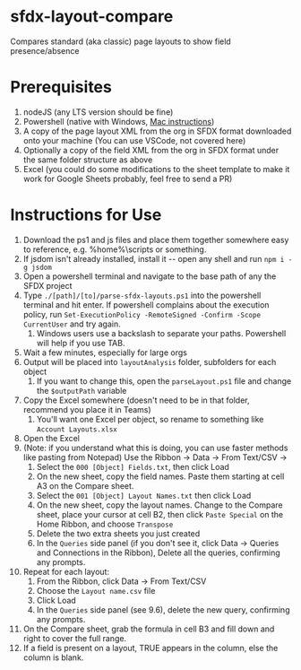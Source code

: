 # sfdx-layout-compare
Compares standard (aka classic) page layouts to show field presence/absence

# Prerequisites
1. nodeJS (any LTS version should be fine)
1. Powershell (native with Windows, [Mac instructions](https://docs.microsoft.com/en-us/powershell/scripting/install/installing-powershell-on-macos))
1. A copy of the page layout XML from the org in SFDX format downloaded onto your machine (You can use VSCode, not covered here)
1. Optionally a copy of the field XML from the org in SFDX format under the same folder structure as above
1. Excel (you could do some modifications to the sheet template to make it work for Google Sheets probably, feel free to send a PR)

# Instructions for Use
1. Download the ps1 and js files and place them together somewhere easy to reference, e.g. %home%\scripts or something.
1. If jsdom isn't already installed, install it -- open any shell and run `npm i -g jsdom`
1. Open a powershell terminal and navigate to the base path of any the SFDX project
1. Type `./[path]/[to]/parse-sfdx-layouts.ps1` into the powershell terminal and hit enter. If powershell complains about the execution policy, run `Set-ExecutionPolicy -RemoteSigned -Confirm -Scope CurrentUser` and try again. 
     1. Windows users use a backslash to separate your paths. Powershell will help if you use TAB.
1. Wait a few minutes, especially for large orgs
1. Output will be placed into `layoutAnalysis` folder, subfolders for each object
     1. If you want to change this, open the `parseLayout.ps1` file and change the `$outputPath` variable
1. Copy the Excel somewhere (doesn't need to be in that folder, recommend you place it in Teams)
     1. You'll want one Excel per object, so rename to something like `Account Layouts.xlsx`
1. Open the Excel
1. (Note: if you understand what this is doing, you can use faster methods like pasting from Notepad)
   Use the Ribbon -> Data -> From Text/CSV ->
    1. Select the `000 [Object] Fields.txt`, then click Load
    1. On the new sheet, copy the field names. Paste them starting at cell A3 on the Compare sheet.
    1. Select the `001 [Object] Layout Names.txt` then click Load
    1. On the new sheet, copy the layout names. Change to the Compare sheet, place your cursor at cell B2, then click `Paste Special` on the Home Ribbon, and choose `Transpose`
    1. Delete the two extra sheets you just created
    1. In the `Queries` side panel (if you don't see it, click Data -> Queries and Connections in the Ribbon), Delete all the queries, confirming any prompts.
1. Repeat for each layout:
    1. From the Ribbon, click Data -> From Text/CSV
    1. Choose the `Layout name.csv` file
    1. Click Load
    1. In the `Queries` side panel (see 9.6), delete the new query, confirming any prompts.
1. On the Compare sheet, grab the formula in cell B3 and fill down and right to cover the full range.
1. If a field is present on a layout, TRUE appears in the column, else the column is blank.
